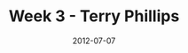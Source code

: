 ---
layout: message
category: message
series: "The Good Life"
title: "Week 3 - Terry Phillips"
date: 2012-07-07
program-description: "Program Week 3 - Good Life"
program: "http://www.crossroads.net/players/media/hq/07_07-08_12Program.pdf"
program-title: "Week 3 - Terry Phillips"
video-description: "Terry Phillips talks about how a life of expectancy leads to the good life."
video-title: "Week 3 - Terry Phillips"
video: "https://s3.amazonaws.com/crossroadsvideomessages/goodlife_03.mp4"
video-poster: "https://www.crossroads.net/uploadedfiles/goodlife03_still.jpg"
audio-description: "Terry Phillips talks about how a life of expectancy leads to the good life."
audio: "http://www.crossroads.net/players/media/hq/goodlife_03.mp3"
audio-title: "Week 3 - Terry Phillips"
audio-duration: "37:21"
---